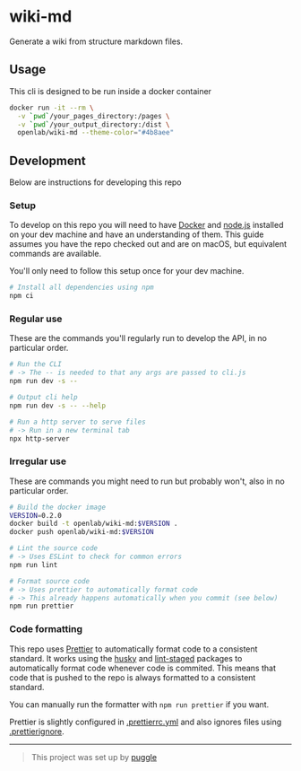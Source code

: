 # wiki-md

Generate a wiki from structure markdown files.

## Usage

This cli is designed to be run inside a docker container

```bash
docker run -it --rm \
  -v `pwd`/your_pages_directory:/pages \
  -v `pwd`/your_output_directory:/dist \
  openlab/wiki-md --theme-color="#4b8aee"
```

## Development

Below are instructions for developing this repo

### Setup

To develop on this repo you will need to have [Docker](https://www.docker.com/) and
[node.js](https://nodejs.org) installed on your dev machine and have an understanding of them.
This guide assumes you have the repo checked out and are on macOS, but equivalent commands are available.

You'll only need to follow this setup once for your dev machine.

```bash
# Install all dependencies using npm
npm ci
```

### Regular use

These are the commands you'll regularly run to develop the API, in no particular order.

```bash
# Run the CLI
# -> The -- is needed to that any args are passed to cli.js
npm run dev -s --

# Output cli help
npm run dev -s -- --help

# Run a http server to serve files
# -> Run in a new terminal tab
npx http-server
```

### Irregular use

These are commands you might need to run but probably won't, also in no particular order.

```bash
# Build the docker image
VERSION=0.2.0
docker build -t openlab/wiki-md:$VERSION .
docker push openlab/wiki-md:$VERSION

# Lint the source code
# -> Uses ESLint to check for common errors
npm run lint

# Format source code
# -> Uses prettier to automatically format code
# -> This already happens automatically when you commit (see below)
npm run prettier
```

### Code formatting

This repo uses [Prettier](https://prettier.io/) to automatically format code to a consistent standard.
It works using the [husky](https://www.npmjs.com/package/husky)
and [lint-staged](https://www.npmjs.com/package/lint-staged) packages to
automatically format code whenever code is commited.
This means that code that is pushed to the repo is always formatted to a consistent standard.

You can manually run the formatter with `npm run prettier` if you want.

Prettier is slightly configured in [.prettierrc.yml](/.prettierrc.yml)
and also ignores files using [.prettierignore](/.prettierignore).

---

> This project was set up by [puggle](https://npm.im/puggle)

